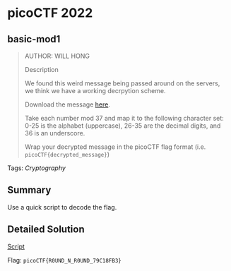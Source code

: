 # picoCTF 2022
## basic-mod1

> AUTHOR: WILL HONG
>
> Description
>
> We found this weird message being passed around on the servers, we think we have a working decrpytion scheme.
>
> Download the message [here](https://github.com/03npan/ctf-write-ups/blob/main/picoctf-2022/cryptography/basic_mod1/message.txt).
>
> Take each number mod 37 and map it to the following character set: 0-25 is the alphabet (uppercase), 26-35 are the decimal digits, and 36 is an underscore.
>
> Wrap your decrypted message in the picoCTF flag format (i.e. `picoCTF{decrypted_message}`)

Tags: *Cryptography*

## Summary

Use a quick script to decode the flag.

## Detailed Solution

[Script](https://github.com/03npan/ctf-write-ups/blob/main/picoctf-2022/cryptography/basic_mod1/mod.py)

Flag: `picoCTF{R0UND_N_R0UND_79C18FB3}`